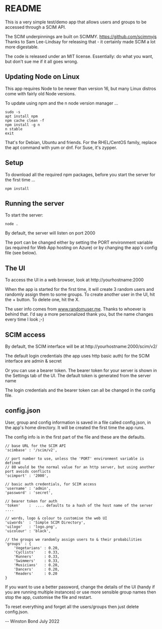# README
This is a very simple test/demo app that allows users and groups to be accessed through a SCIM API.

The SCIM underpinnings are built on SCIMMY. https://github.com/scimmyjs
Thanks to Sam Lee-Lindsay for releasing that - it certainly made SCIM a lot more digestable.

The code is released under an MIT license. Essentially: do what you want, but don't sue me if it all goes wrong.

## Updating Node on Linux
This app requires Node to be newer than version 16, but many Linux distros come with fairly old Node versions. 

To update using npm and the n node version manager ...

    sudo -s
    apt install npm      
    npm cache clean -f
    npm install -g n
    n stable
    exit

That's for Debian, Ubuntu and friends. For the RHEL/CentOS family, replace the apt command with yum or dnf. For Suse, it's zypper. 
  
## Setup
To download all the required npm packages, before you start the server for the first time ...

    npm install

## Running the server
To start the server:

    node .
    
By default, the server will listen on port 2000   

The port can be changed either by setting the PORT environment variable (as required for Web App hosting on Azure) or by changing the app's config file (see below).

## The UI
To access the UI in a web browser, look at http://yourhostname:2000

When the app is started for the first time, it will create 3 random users and randomly assign them to some groups. To create another user in the UI, hit the + button. To delete one, hit the X.

The user info comes from www.randomuser.me. Thanks to whoever is behind that. I'd say a more personalized thank you, but the name changes every time I look ;-)

## SCIM access
By default, the SCIM interface will be at http://yourhostname:2000/scim/v2/

The default login credentials (the app uses http basic auth) for the SCIM interface are admin & secret

Or you can use a bearer token. The bearer token for your server is shown in the Settings tab of the UI. The default token is generated from the server name

The login credentials and the bearer token can all be changed in the config file.

## config.json
User, group and config information is saved in a file called config.json, in the app's home directory. It will be created the first time the app runs.

The config info is in the first part of the file and these are the defaults.
 
    // base URL for the SCIM API
    'scimbase' : '/scim/v2',
    
    // port number to use, unless the 'PORT' environment variable is defined
    // 80 would be the normal value for an http server, but using another port avoids conflicts
    'scimport' : '2000',
         
    // basic auth credentials, for SCIM access
    'username' : 'admin',
    'password' : 'secret',
    
    // bearer token for auth
    'token'    :  .... defaults to a hash of the host name of the server ....

    // words, logo & colour to customise the web UI 
    'uiwords'  : 'Simple SCIM Directory',
    'uilogo'   : 'logo.png',
    'uicolour' : 'black',
    
    // the groups we randomly assign users to & their probabilities
    'groups' : {
        'Vegetarians' : 0.20, 
        'Cyclists'    : 0.33, 
        'Runners'     : 0.33, 
        'Swimmers'    : 0.33, 
        'Musicians'   : 0.20, 
        'Dancers'     : 0.20, 
        'Readers'     : 0.20
    }

If you want to use a better password, change the details of the UI (handy if you are running multiple instances) or use more sensible group names then stop the app, customise the file and restart. 

To reset everything and forget all the users/groups then just delete config.json. 

--
Winston Bond
July 2022